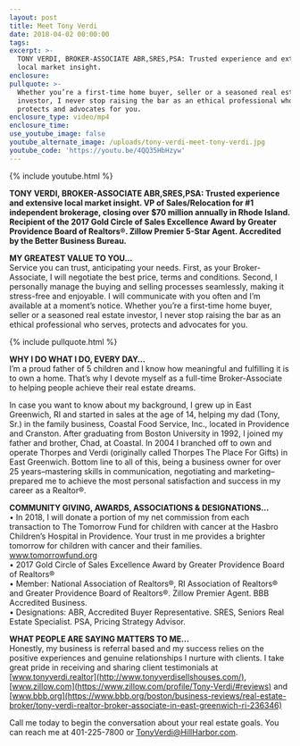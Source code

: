 ```yaml
---
layout: post
title: Meet Tony Verdi
date: 2018-04-02 00:00:00
tags:
excerpt: >-
  TONY VERDI, BROKER-ASSOCIATE ABR,SRES,PSA: Trusted experience and extensive
  local market insight.
enclosure:
pullquote: >-
  Whether you’re a first-time home buyer, seller or a seasoned real estate
  investor, I never stop raising the bar as an ethical professional who serves,
  protects and advocates for you.
enclosure_type: video/mp4
enclosure_time:
use_youtube_image: false
youtube_alternate_image: /uploads/tony-verdi-meet-tony-verdi.jpg
youtube_code: 'https://youtu.be/4QQ35HbHzyw'
---
```


{% include youtube.html %}

**TONY VERDI, BROKER-ASSOCIATE ABR,SRES,PSA: Trusted experience and extensive local market insight. VP of Sales/Relocation for #1 independent brokerage, closing over $70 million annually in Rhode Island. Recipient of the 2017 Gold Circle of Sales Excellence Award by Greater Providence Board of Realtors®. Zillow Premier 5-Star Agent. Accredited by the Better Business Bureau.**

**MY GREATEST VALUE TO YOU…**<br>Service you can trust, anticipating your needs. First, as your Broker-Associate, I will negotiate the best price, terms and conditions. Second, I personally manage the buying and selling processes seamlessly, making it stress-free and enjoyable. I will communicate with you often and I’m available at a moment’s notice. Whether you’re a first-time home buyer, seller or a seasoned real estate investor, I never stop raising the bar as an ethical professional who serves, protects and advocates for you.

{% include pullquote.html %}

**WHY I DO WHAT I DO, EVERY DAY…**<br>I’m a proud father of 5 children and I know how meaningful and fulfilling it is to own a home. That’s why I devote myself as a full-time Broker-Associate to helping people achieve their real estate dreams.

In case you want to know about my background, I grew up in East Greenwich, RI and started in sales at the age of 14, helping my dad (Tony, Sr.) in the family business, Coastal Food Service, Inc., located in Providence and Cranston. After graduating from Boston University in 1992, I joined my father and brother, Chad, at Coastal. In 2004 I branched off to own and operate Thorpes and Verdi (originally called Thorpes The Place For Gifts) in East Greenwich. Bottom line to all of this, being a business owner for over 25 years–mastering skills in communication, negotiating and marketing–prepared me to achieve the most personal satisfaction and success in my career as a Realtor®.

**COMMUNITY GIVING, AWARDS, ASSOCIATIONS & DESIGNATIONS…**<br>• In 2018, I will donate a portion of my net commission from each transaction to The Tomorrow Fund for children with cancer at the Hasbro Children’s Hospital in Providence. Your trust in me provides a brighter tomorrow for children with cancer and their families. www.tomorrowfund.org<br>• 2017 Gold Circle of Sales Excellence Award by Greater Providence Board of Realtors®<br>• Member: National Association of Realtors®, RI Association of Realtors® and Greater Providence Board of Realtors®. Zillow Premier Agent. BBB Accredited Business.<br>• Designations: ABR, Accredited Buyer Representative. SRES, Seniors Real Estate Specialist. PSA, Pricing Strategy Advisor.

**WHAT PEOPLE ARE SAYING MATTERS TO ME…**<br>Honestly, my business is referral based and my success relies on the positive experiences and genuine relationships I nurture with clients. I take great pride in receiving and sharing client testimonials at [www.tonyverdi.realtor](http://www.tonyverdisellshouses.com/), [www.zillow.com](https://www.zillow.com/profile/Tony-Verdi/#reviews) and [www.bbb.org](https://www.bbb.org/boston/business-reviews/real-estate-broker/tony-verdi-realtor-broker-associate-in-east-greenwich-ri-236346)

Call me today to begin the conversation about your real estate goals. You can reach me at 401-225-7800 or TonyVerdi@HillHarbor.com.